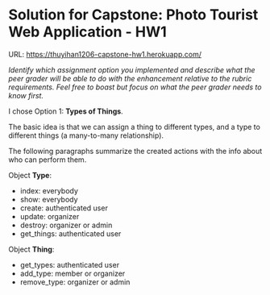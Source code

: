 # Solution for Capstone: Photo Tourist Web Application - HW1
URL: https://thuyihan1206-capstone-hw1.herokuapp.com/

*Identify which assignment option you implemented and describe what the peer grader will be able to do with the enhancement relative to the rubric requirements. Feel free to boast but focus on what the peer grader needs to know first.*

I chose Option 1: **Types of Things**.

The basic idea is that we can assign a thing to different types, and a type to different things (a many-to-many relationship).

The following paragraphs summarize the created actions with the info about who can perform them.

Object **Type**:
- index: everybody
- show: everybody
- create: authenticated user
- update: organizer
- destroy: organizer or admin
- get_things: authenticated user

Object **Thing**:
- get_types: authenticated user
- add_type: member or organizer
- remove_type: organizer or admin 